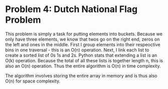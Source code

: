 # Problem 4: Dutch National Flag Problem


This problem is simply a task for putting elements into buckets. Because we only have three elements, we know that twos go on the right end, zeros on the left and ones in the middle. First I group elements into their respeoctive bins in one traversal - this is an O(n) operation. Next, I link each list to create a sorted list of 0s 1s and 2s. Python stats that extending a list is an O(k) operation. Because the total of all these lists is together length n, this is also an O(n) operation. Thus the entire algorithm is O(n) in time complexity. 

The algorithm involves storing the entire array in memory and is thus also O(n) for space complexity.